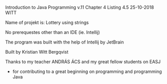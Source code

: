 Introduction to Java Programming v.11 
Chapter 4
Listing 4.5
25-10-2018
WITT

Name of projekt is: Lottery using strings

No prerequestes other than an IDE (ie. Intellij)

The program was built with the help of Intellij by JetBrain

Built by Kristian Witt Bergqvist

Thanks to my teacher ANDRÁS ÁCS and my great fellow students on EASJ
- for contributing to a great beginning on programming and programming Java
